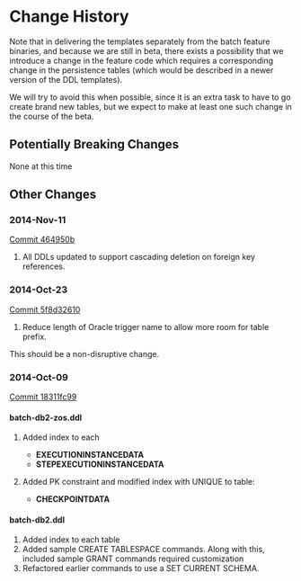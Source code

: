 # Change History

Note that in delivering the templates separately from the batch feature binaries, and because we are still in beta, there exists a possibility that we introduce a change in the feature code which requires a corresponding change in the persistence tables (which would be described in a newer version of the DDL templates).  

We will try to avoid this when possible, since it is an extra task to have to go create brand new tables, but we expect to make at least one such change in the course of the beta.

## Potentially Breaking Changes

None at this time 

## Other Changes

### 2014-Nov-11

[Commit 464950b](https://github.com/WASdev/sample.batch.templateddls/commit/464950b558cb8b6303380637994adac5b751b004)

1. All DDLs updated to support cascading deletion on foreign key references.

### 2014-Oct-23

[Commit 5f8d32610](https://github.com/WASdev/sample.batch.templateddls/commit/5f8d3261015e39f3fecc1b1e329312e567154aab)

1.  Reduce length of Oracle trigger name to allow more room for table prefix.

This should be a non-disruptive change.

### 2014-Oct-09 

[Commit 18311fc99](https://github.com/WASdev/sample.batch.templateddls/commit/18311fc99dbefdf40c89630d6c907565e6c80e9d)

#### batch-db2-zos.ddl

1.  Added index to each 
    * **EXECUTIONINSTANCEDATA**
    * **STEPEXECUTIONINSTANCEDATA**

1.  Added PK constraint and modified index with UNIQUE to table:

    * **CHECKPOINTDATA**


#### batch-db2.ddl

1. Added index to each table
1. Added sample CREATE TABLESPACE commands.  Along with this, included sample GRANT commands required customization 
1. Refactored earlier commands to use a SET CURRENT SCHEMA.

